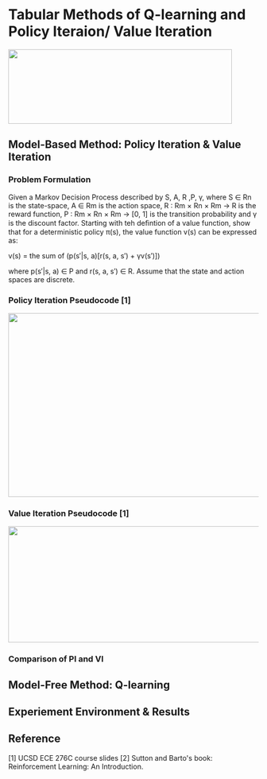 # Tabular Methods of Q-learning and Policy Iteraion/ Value Iteration

<img src="https://github.com/coldhenry/Q-learning-and-PI-VI-PyTorch/blob/main/pic/openai-pytorch.jpg" width="450" height="150" >

## Model-Based Method: Policy Iteration & Value Iteration

### Problem Formulation
Given a Markov Decision Process described by S, A, R ,P, γ, where S ∈ Rn is the
state-space, A ∈ Rm is the action space, R : Rm × Rn × Rm → R is the reward
function, P : Rm × Rn × Rm → [0, 1] is the transition probability and γ is the discount
factor. Starting with teh deﬁntion of a value function, show that for a deterministic
policy π(s), the value function v(s) can be expressed as:

v(s) = the sum of (p(s′|s, a)[r(s, a, s′) + γv(s′)])

where p(s′|s, a) ∈ P and r(s, a, s′) ∈ R. Assume that the state and action spaces are
discrete.

### Policy Iteration Pseudocode [1]

<img src="https://github.com/coldhenry/Q-learning-and-PI-VI-PyTorch/blob/main/pic/PI.png" width="506" height="370" >

### Value Iteration Pseudocode [1]

<img src="https://github.com/coldhenry/Q-learning-and-PI-VI-PyTorch/blob/main/pic/VI.png" width="506" height="234" >

### Comparison of PI and VI



## Model-Free Method: Q-learning


## Experiement Environment & Results


## Reference
[1] UCSD ECE 276C course slides
[2] Sutton and Barto's book: Reinforcement Learning: An Introduction.
